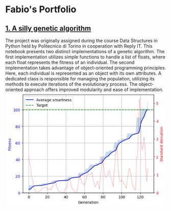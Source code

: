 # Fabio's Portfolio

## [1. A silly genetic algorithm](https://github.com/FabioNicotra/FabiosPortfolio/blob/main/01_GeneticAlgorithm/GeneticAlgorithm.ipynb)

The project was originally assigned during the course Data Structures in Python held by Politecnico di Torino in cooperation with Reply IT.
This notebook presents two distinct implementations of a genetic algorithm. The first implementation utilizes simple functions to handle a list of floats, where each float represents the fitness of an individual.
The second implementation takes advantage of object-oriented programming principles. Here, each individual is represented as an object with its own attributes. A dedicated class is responsible for managing the population, utilizing its methods to execute iterations of the evolutionary process. The object-oriented approach offers improved modularity and ease of implementation.
![alt](https://github.com/FabioNicotra/FabiosPortfolio/blob/01d3e66763e41622857254d9ea9fdf07364bb109/01_GeneticAlgorithm/FitnessVsIter.png?raw=true)
